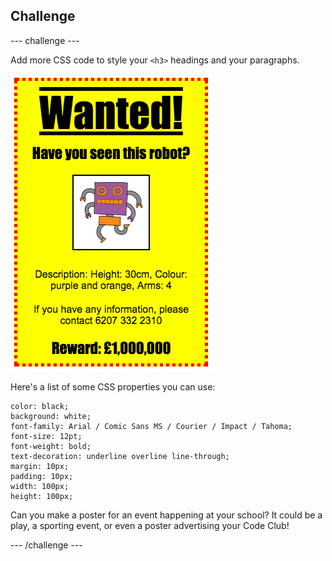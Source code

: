 ## Challenge

--- challenge ---

Add more CSS code to style your `<h3>` headings and your paragraphs. 

![screenshot](images/wanted-final.png)

Here's a list of some CSS properties you can use:

```
color: black;
background: white;
font-family: Arial / Comic Sans MS / Courier / Impact / Tahoma;
font-size: 12pt;
font-weight: bold;
text-decoration: underline overline line-through;
margin: 10px;
padding: 10px;
width: 100px;
height: 100px;
```

Can you make a poster for an event happening at your school? It could be a play, a sporting event, or even a poster advertising your Code Club!



--- /challenge ---